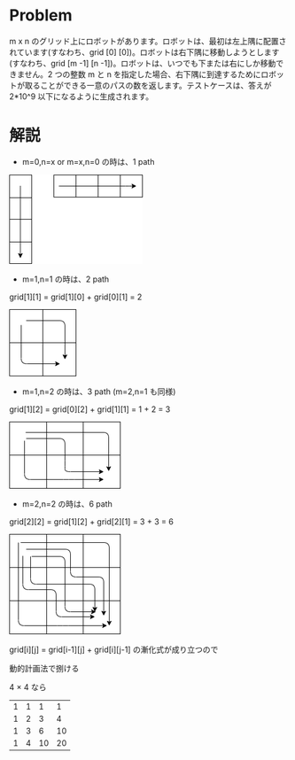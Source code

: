 # Problem

m x n のグリッド上にロボットがあります。ロボットは、最初は左上隅に配置されています(すなわち、grid [0] [0])。ロボットは右下隅に移動しようとします(すなわち、grid [m -1] [n -1])。ロボットは、いつでも下または右にしか移動できません。2 つの整数 m と n を指定した場合、右下隅に到達するためにロボットが取ることができる一意のパスの数を返します。テストケースは、答えが 2\*10^9 以下になるように生成されます。

# 解説

- m=0,n=x or m=x,n=0 の時は、1 path

![](./images/image1.png)

- m=1,n=1 の時は、2 path

grid[1][1] = grid[1][0] + grid[0][1] = 2

![](./images/image2.png)

- m=1,n=2 の時は、3 path (m=2,n=1 も同様)

grid[1][2] = grid[0][2] + grid[1][1] = 1 + 2 = 3

![](./images/image3.png)

- m=2,n=2 の時は、6 path

grid[2][2] = grid[1][2] + grid[2][1] = 3 + 3 = 6

![](./images/image4.png)

grid[i][j] = grid[i-1][j] + grid[i][j-1] の漸化式が成り立つので

動的計画法で捌ける

4 × 4 なら

|     |     |     |     |
| --- | --- | --- | --- |
| 1   | 1   | 1   | 1   |
| 1   | 2   | 3   | 4   |
| 1   | 3   | 6   | 10  |
| 1   | 4   | 10  | 20  |
